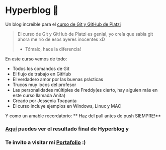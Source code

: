 # Hyperblog 💚
Un blog increible para el [curso de Git y GitHub de Platzi](https://platzi.com/clases/git-github/ "**Curso de Git y GitHub de Platzi**")
>El curso de Git y GitHub de Platzi es genial, yo creía que sabía git ahora me río de esos ayeres inocentes xD
>- Tómalo, hace la diferencia!

En este curso vemos de todo:
* Todos los comandos de Git
* El flujo de trabajo en GitHub
* El verdadero amor por las buenas prácticas
* Trucos muy locos del profesor
* Las personalidades múltiples de Freddy(es cierto, hay alguien más en este curso llamada Anita)
* Creado por Jessenia Toapanta
* El curso incluye ejemplos en Windows, Linux y MAC


Y como un amable recordatorio: ** Haz del pull antes de push SIEMPRE!**  

### **[Aquí](https://jessytpt.github.io/hyperblog/blogpost.html "Aquí")** puedes ver el resultado final de Hyperblog y

### Te invito a visitar mi [**Portafolio**](https://jessytpt.github.io "**Portafolio**") :)

